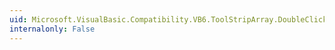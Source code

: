 ```yaml
---
uid: Microsoft.VisualBasic.Compatibility.VB6.ToolStripArray.DoubleClick
internalonly: False
---
```

